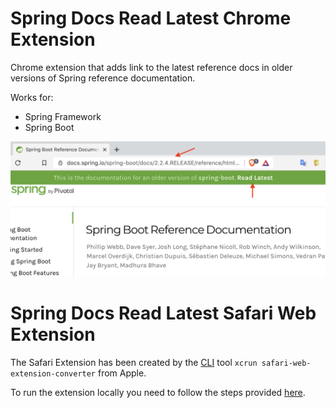 # Spring Docs Read Latest Chrome Extension

Chrome extension that adds link to the latest reference docs in older versions of Spring reference documentation.

Works for:

- Spring Framework
- Spring Boot

![Screenshot](./docs/screenshot.png) 

# Spring Docs Read Latest Safari Web Extension

The Safari Extension has been created by the [CLI](https://developer.apple.com/documentation/safariservices/safari_web_extensions/converting_a_web_extension_for_safari) tool `xcrun safari-web-extension-converter` from Apple.

To run the extension locally you need to follow the steps provided [here](https://developer.apple.com/documentation/safariservices/safari_web_extensions/running_your_safari_web_extension).